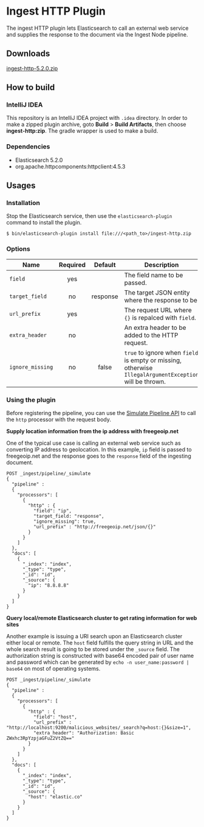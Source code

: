 # Ingest HTTP Plugin

The ingest HTTP plugin lets Elasticsearch to call an external web service and supplies the response to the document via the Ingest Node pipeline.

## Downloads

[ingest-http-5.2.0.zip](https://github.com/kosho/ingest-http/releases/download/5.2.0/ingest-http-5.2.0.zip)

## How to build

### IntelliJ IDEA

This repository is an IntelliJ IDEA project with `.idea` directory. In order to make a zipped plugin archive, goto **Build** > **Build Artifacts**, then choose **ingest-http:zip**. The gradle wrapper is used to make a build.

### Dependencies

- Elasticsearch 5.2.0
- org.apache.httpcomponents:httpclient:4.5.3

## Usages

### Installation

Stop the Elasticsearch service, then use the `elasticsearch-plugin` command to install the plugin.

```shell
$ bin/elasticsearch-plugin install file:///<path_to>/ingest-http.zip

```

### Options

| Name             | Required | Default  | Description                                                   |
|------------------|:--------:|:--------:|---------------------------------------------------------------|
| `field`          | yes      |          | The field name to be passed.                                  |
| `target_field`   | no       | response | The target JSON entity where the response to be.              |
| `url_prefix`     | yes      |          | The request URL where `{}` is repalced with `field`.          |
| `extra_header`   | no       |          | An extra header to be added to the HTTP request.              |
| `ignore_missing` | no       | false    | `true` to ignore when `field` is empty or missing, otherwise `IllegalArgumentException` will be thrown.  |


### Using the plugin

Before registering the pipeline, you can use the [Simulate Pipeline API](https://www.elastic.co/guide/en/elasticsearch/reference/master/simulate-pipeline-api.html) to call the `http` processor with the request body.


**Supply location information from the ip address with freegeoip.net**

One of the typical use case is calling an external web service such as converting IP address to geolocation. In this example, `ip` field is passed to freegeoip.net and the response goes to the `response` field of the ingesting document.


```
POST _ingest/pipeline/_simulate
{
  "pipeline" :
  {
    "processors": [
      {
        "http" : {
          "field": "ip",
          "target_field: "response",
          "ignore_missing": true,
          "url_prefix" : "http://freegeoip.net/json/{}"
        }
      }
    ]
  },
  "docs": [
    {
      "_index": "index",
      "_type": "type",
      "_id": "id",
      "_source": {
        "ip": "8.8.8.8"
      }
    }
  ]
}
```

**Query local/remote Elasticsearch cluster to get rating information for web sites**

Another example is issuing a URI search upon an Elasticsearch cluster either local or remote. The `host` field fulfills the query string in URL and the whole search result is going to be stored under the `_source` field. The authorization string is constructed with base64 encoded pair of user name and password which can be generated by `echo -n user_name:password | base64` on most of operating systems. 

```
POST _ingest/pipeline/_simulate
{
  "pipeline" :
  {
    "processors": [
      {
        "http" : {
          "field": "host",
          "url_prefix" : "http://localhost:9200/malicious_websites/_search?q=host:{}&size=1",
          "extra_header": "Authorization: Basic ZWxhc3RpYzpjaGFuZ2VtZQ=="
        }
      }
    ]
  },
  "docs": [
    {
      "_index": "index",
      "_type": "type",
      "_id": "id",
      "_source": {
        "host": "elastic.co"
      }
    }
  ]
}
```
